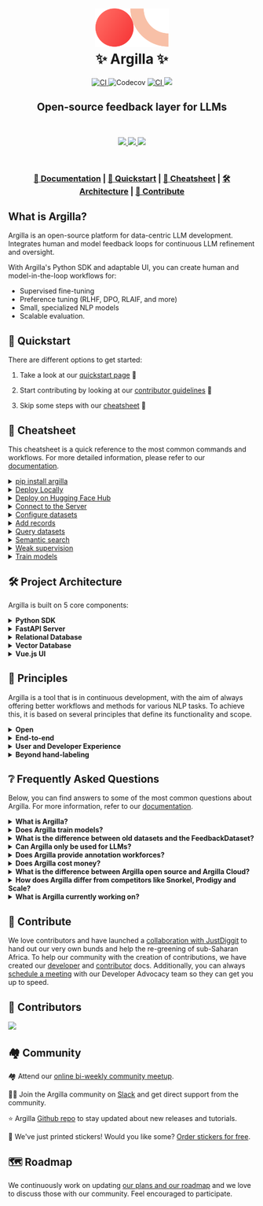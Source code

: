 <h1 align="center">
  <a href=""><img src="https://github.com/dvsrepo/imgs/raw/main/rg.svg" alt="Argilla" width="150"></a>
  <br>
  ✨ Argilla ✨
  <br>
</h1>
<p align="center">
<a  href="https://pypi.org/project/argilla/">
<img  alt="CI"  src="https://img.shields.io/pypi/v/argilla.svg?style=flat-square&logo=pypi&logoColor=white">
</a>
<!--a  href="https://anaconda.org/conda-forge/rubrix">
<img  alt="CI"  src="https://img.shields.io/conda/vn/conda-forge/rubrix?logo=anaconda&style=flat&color=orange">
</!a-->
<img alt="Codecov" src="https://codecov.io/gh/argilla-io/argilla/branch/main/graph/badge.svg?token=VDVR29VOMG"/>
<a href="https://pepy.tech/project/argilla">
<img  alt="CI"  src="https://static.pepy.tech/personalized-badge/argilla?period=month&units=international_system&left_color=grey&right_color=blue&left_text=pypi%20downloads/month">
</a>
<a  href="https://huggingface.co/new-space?template=argilla/argilla-template-space">
<img src="https://huggingface.co/datasets/huggingface/badges/raw/main/deploy-to-spaces-sm.svg" />
</a>
</p>

<h2 align="center">Open-source feedback layer for LLMs</h2>
<br>


<p align="center">
<a  href="https://join.slack.com/t/rubrixworkspace/shared_invite/zt-whigkyjn-a3IUJLD7gDbTZ0rKlvcJ5g">
<img src="https://img.shields.io/badge/JOIN US ON SLACK-4A154B?style=for-the-badge&logo=slack&logoColor=white" />
</a>
<a href="https://linkedin.com/company/argilla-io">
<img src="https://img.shields.io/badge/LinkedIn-0077B5?style=for-the-badge&logo=linkedin&logoColor=white" />
</a>
<a  href="https://twitter.com/argilla_io">
<img src="https://img.shields.io/badge/Twitter-1DA1F2?style=for-the-badge&logo=twitter&logoColor=white" />
</a>
</p>

<br>

<h3>
<p align="center">
<a href="https://docs.argilla.io">📄 Documentation</a> | </span>
<a href="#-quickstart">🚀 Quickstart</a> <span> | </span>
<a href="#-cheatsheet">🎼 Cheatsheet</a> <span> | </span>
<a href="#-project-architecture">🛠️ Architecture</a> <span> | </span>
<a href="#-contribute">🤝 Contribute</a>
</p>
</h3>

## What is Argilla?

Argilla is an open-source platform for data-centric LLM development. Integrates human and model feedback loops for continuous LLM refinement and oversight.

With Argilla's Python SDK and adaptable UI, you can create human and model-in-the-loop workflows for:

* Supervised fine-tuning
* Preference tuning (RLHF, DPO, RLAIF, and more)
* Small, specialized NLP models
* Scalable evaluation.

## 🚀 Quickstart

There are different options to get started:

1. Take a look at our [quickstart page](https://docs.argilla.io/en/latest/getting_started/quickstart.html) 🚀

2. Start contributing by looking at our [contributor guidelines](##🤝-contribute) 🤝

3. Skip some steps with our [cheatsheet](##🎼-cheatsheet) 🎼

## 🎼 Cheatsheet

This cheatsheet is a quick reference to the most common commands and workflows. For more detailed information, please refer to our [documentation](https://docs.argilla.io/en/latest/getting_started/quickstart.html).

<details>
<summary><a href="https://docs.argilla.io/en/latest/getting_started/installation/deployments/docker.html">pip install argilla</a></summary>
<p>

First things first! You can <a href="https://docs.argilla.io/en/develop/getting_started/installation/deployments/python.html">install Argilla</a> from pypi.

```bash
pip install argilla
```

</p>
</details>

<details>
<summary><a href="https://docs.argilla.io/en/latest/getting_started/installation/deployments/docker.html">Deploy Locally</a></summary>
<p>

```bash
docker run -d --name argilla -p 6900:6900 argilla/argilla-quickstart:latest
```

</p>
</details>

<details>
<summary><a href="https://docs.argilla.io/en/develop/getting_started/installation/deployments/huggingface-spaces.html">Deploy on Hugging Face Hub</a></summary>
<p>

HuggingFace Spaces now have persistent storage and this is supported from Argilla 1.11.0 onwards, but you will need to manually activate it via the HuggingFace Spaces settings. Otherwise, unless you're on a paid space upgrade, after 48 hours of inactivity the space will be shut off and you will lose all the data. To avoid losing data, we highly recommend using the persistent storage layer offered by HuggingFace.

After this, we can connect to our server.

<a href="https://docs.argilla.io/en/develop/getting_started/installation/deployments/huggingface-spaces.html"><img src="https://huggingface.co/datasets/huggingface/documentation-images/resolve/main/hub/spaces-argilla-embed-space.png" width="100%"></a>

</p>
</details>

<details>
<summary><a href="https://docs.argilla.io/en/latest/getting_started/cheatsheet.html#connect-to-argilla">Connect to the Server</a></summary>
<p>
Once you have deployed Argilla, we will connect to the server.

```python
import argilla as rg

rg.init(
    api_url="argilla-api-url", # e.g. http://localhost:6900 or https://[your-owner-name]-[your_space_name].hf.space
    api_key="argilla-api-key" # e.g. "owner.apikey"
    workspace="argilla-workspace" # e.g. "admin"
)
```

After this, you can start using Argilla, so you can create a dataset and add records to it. We use the FeedbackDataset as an example, but you can use any of the other datasets available in Argilla. You can find more information about the different datasets <a href="https://docs.argilla.io/en/latest/practical_guides/choose_dataset.html">here</a>.

</p>
</details>

<details>
<summary><a href="https://docs.argilla.io/en/latest/practical_guides/create_update_dataset/create_dataset.html">Configure datasets</a></summary>
<p>

```python
import argilla as rg

dataset = rg.FeedbackDataset(
    guidelines="Please, read the question carefully and try to answer it as accurately as possible.",
    fields=[
        rg.TextField(name="question"),
        rg.TextField(name="answer"),
    ],
    questions=[
        rg.RatingQuestion(
            name="answer_quality",
            description="How would you rate the quality of the answer?",
            values=[1, 2, 3, 4, 5],
        ),
        rg.TextQuestion(
            name="answer_correction",
            description="If you think the answer is not accurate, please, correct it.",
            required=False,
        ),
    ]
)
remote_dataset = dataset.push_to_argilla(name="my-dataset", workspace="my-workspace")
```

<a href="https://docs.argilla.io/en/latest/practical_guides/create_dataset.html"><img src="https://docs.argilla.io/en/latest/_images/snapshot-feedback-demo.png" width="100%"></a>

</p>
</details>

<details>
<summary><a href="https://docs.argilla.io/en/latest/practical_guides/records.html">Add records</a></summary>
<p>

```python
import argilla as rg

record = rg.FeedbackRecord(
    fields={
        "question": "Why can camels survive long without water?",
        "answer": "Camels use the fat in their humps to keep them filled with energy and hydration for long periods of time."
    },
    metadata={"source": "encyclopedia"},
    external_id='rec_1'
)
remote_dataset.add_records(record)
```

And that's it, you now have your first dataset ready. You can begin annotating it or embark on other related tasks.

<a href="https://docs.argilla.io/en/latest/practical_guides/records.html"><img src="https://docs.argilla.io/en/latest/_images/features-annotate.png" width="100%"></a>

</p>
</details>


<details>
<summary><a href="https://docs.argilla.io/en/latest/practical_guides/filter_dataset.html">Query datasets</a></summary>
<p>

```python
import argilla as rg

filtered_dataset = dataset.filter_by(response_status="submitted")
```

<a href="https://docs.argilla.io/en/latest/practical_guides/filter_dataset.html"><img src="https://docs.argilla.io/en/latest/_images/features-search.png" width="100%">

</p>
</details>

<details>
<summary><a href="https://docs.argilla.io/en/latest/practical_guides/filter_dataset.html">Semantic search</a></summary>
<p>

```python
import argilla as rg

# using text embeddings
similar_records =  ds.find_similar_records(
    vector_name="my_vector",
    value=embedder_model.embeddings("My text is here")
    # value=embedder_model.embeddings("My text is here").tolist() # for numpy arrays
)

# using another record
similar_records =  ds.find_similar_records(
    vector_name="my_vector",
    record=ds.records[0],
    max_results=5
)
```

<a href="https://docs.argilla.io/en/latest/practical_guides/filter_dataset.html"><img src="https://docs.argilla.io/en/latest/_images/features-similaritysearch.png" width="100%"></a>

</p>
</details>

<details>
<summary><a href="https://docs.argilla.io/en/latest/tutorials/techniques/weak_supervision.html">Weak supervision</a></summary>
<p>

```python
from argilla.labeling.text_classification import add_rules, Rule

rule = Rule(query="positive impact", label="optimism")
add_rules(dataset="go_emotion", rules=[rule])
```

<a href="https://docs.argilla.io/en/latest/tutorials/techniques/weak_supervision.html"><img src="https://docs.argilla.io/en/latest/_images/features-weak-labelling.png" width="100%"></a>

<!-- <tr>
<td>
<a href="https://argilla.io/blog/introducing-argilla-trainer">Active Learning</a>
</td>
<td>

```python
from argilla_plugins import classy_learner

plugin = classy_learner(name="plugin-test")
plugin.start()
```

<video src="https://share.descript.com/view/nvlUjF8tNcZ"/>
</td>
</tr> -->

</p>
</details>

<details>
<summary><a href="https://docs.argilla.io/en/latest/practical_guides/fine_tune.html">Train models</a></summary>
<p>

```python
from argilla.training import ArgillaTrainer

trainer = ArgillaTrainer(
    name="my_dataset",
    workspace="my_workspace",
    framework="my_framework",
    model="my_framework_model",
    train_size=0.8,
    seed=42,
    limit=10,
    query="my-query"
)
trainer.update_config() # see usage below
trainer.train()
records = trainer.predict(["my-text"], as_argilla_records=True)
```

<a href="https://docs.argilla.io/en/latest/practical_guides/fine_tune.html"><img src="https://argilla.io/blog/introducing-argilla-trainer/train.png" width="100%"></a>

</p>
</details>

## 🛠️ Project Architecture

Argilla is built on 5 core components:

<details>
<summary><strong>Python SDK</strong></summary>
<p>

A Python SDK which is installable with `pip install argilla`. To interact with the Argilla Server and the Argilla UI. It provides an API to manage the data, configuration and annotation workflows.

</p>
</details>

<details>
<summary><strong>FastAPI Server</strong></summary>
<p>

The core of Argilla is a <strong>Python FastAPI</strong> server that manages the data, by pre-processing it and storing it in the vector database. Also, it stores application information in the relational database. It provides a REST API to interact with the data from the Python SDK and the Argilla UI. It also provides a web interface to visualize the data.

</p>
</details>

<details>
<summary><strong>Relational Database</strong></summary>
<p>

A relational database to store the metadata of the records and the annotations. <strong>SQLite</strong> is used as the default built-in option and is deployed separately with the Argilla Server but a separate <strong>PostgreSQL</strong> can be used too.

</p>
</details>
<details>
<summary><strong>Vector Database</strong></summary>
<p>

A vector database to store the records data and perform scalable vector similarity searches and basic document searches. We currently support <strong>ElasticSearch</strong> and <strong>AWS OpenSearch</strong> and they can be deployed as separate Docker images.

</p>
</details>

<details>
<summary><strong>Vue.js UI</strong></summary>
<p>

A web application to visualize and annotate your data, users and teams. It is built with <strong>Vue.js</strong> and is directly deployed alongside the Argilla Server within our Argilla Docker image.

</p>
</details>


## 📏 Principles

Argilla is a tool that is in continuous development, with the aim of always offering better workflows and methods for various NLP tasks. To achieve this, it is based on several principles that define its functionality and scope.

<details>
<summary><strong>Open</strong></summary>
<p>

Argilla is free, open-source, and 100% compatible with major NLP libraries (Hugging Face transformers, spaCy, Stanford Stanza, Flair, etc.). In fact, you can <strong>use and combine your preferred libraries</strong> without implementing any specific interface.

</p>
</details>

<details>
<summary><strong>End-to-end</strong></summary>
<p>

Most annotation tools treat data collection as a one-off activity at the beginning of each project. In real-world projects, data collection is a key activity of the iterative process of ML model development. Once a model goes into production, you want to monitor and analyze its predictions and collect more data to improve your model over time. Argilla is designed to close this gap, enabling you to <strong>iterate as much as you need</strong>.

</p>
</details>

<details>
<summary><strong>User and Developer Experience</strong></summary>
<p>

The key to sustainable NLP solutions are to make it easier for everyone to contribute to projects. <em>Domain experts</em> should feel comfortable interpreting and annotating data. <em>Data scientists</em> should feel free to experiment and iterate. <em>Engineers</em> should feel in control of data pipelines. Argilla optimizes the experience for these core users to <strong>make your teams more productive</strong>.

</p>
</details>

<details>
<summary><strong>Beyond hand-labeling</strong></summary>
<p>

Classical hand-labeling workflows are costly and inefficient, but having humans in the loop is essential. Easily combine hand-labeling with active learning, bulk-labeling, zero-shot models, and weak supervision in <strong>novel data annotation workflows</strong>.

</p>
</details>


## ❔ Frequently Asked Questions

Below, you can find answers to some of the most common questions about Argilla. For more information, refer to our [documentation](https://docs.argilla.io/en/develop/index.html).

<details>
<summary><strong>What is Argilla?</strong></summary>
<p>

Argilla is an open-source data curation platform, designed to enhance the development of both small and large language models (LLMs). Using Argilla, everyone can build robust language models through faster data curation using both human and machine feedback. We provide support for each step in the MLOps cycle, from data labeling to model monitoring. In fact, the inspiration behind the name "Argilla" comes from the word for "clay", in Latin, Italian and even in Catalan. And just as clay has been a fundamental medium for human creativity and tool-making throughout history, we view data as the essential material for sculpting and refining models.

</p>
</details>

<details>
<summary><strong>Does Argilla train models?</strong></summary>
<p>

Argilla does not train models but offers tools and integrations to help you do so. With Argilla, you can easily load data and train models straightforward using a feature we call the `ArgillaTrainer`. The `ArgillaTrainer` acts as a bridge to various popular NLP libraries. It simplifies the training process by offering an easy-to-understand interface for many NLP tasks using default pre-set settings without the need of converting data from Argilla's format. You can find more information about training models with Argilla <a href="https://docs.argilla.io/en/latest/practical_guides/fine_tune.html">here</a>.

</p>
</details>

<details>
<summary><strong>What is the difference between old datasets and the FeedbackDataset?</strong></summary>
<p>

The FeedbackDataset stands out for its versatility and adaptability, designed to support a wider range of NLP tasks including those centered on large language models. In contrast, older datasets, while more feature-rich in specific areas, are tailored to singular NLP tasks. However, in Argilla 2.0, the intention is to phase out the older datasets in favor of the FeedbackDataset. For a more detailed explanation, please refer to <a href="https://docs.argilla.io/en/latest/practical_guides/choose_dataset.html">this guide</a>.

</p>
</details>

<details>
<summary><strong>Can Argilla only be used for LLMs?</strong></summary>
<p>

No, Argilla is a versatile tool suitable for a wide range of NLP tasks. However, we emphasize the integration with small and large language models (LLMs), reflecting confidence in the significant role that they will play in the future of NLP. In this page, you can find a list of <a href="https://docs.argilla.io/en/latest/practical_guides/choose_dataset.html">supported tasks</a>.

</p>
</details>

<details>
<summary><strong>Does Argilla provide annotation workforces?</strong></summary>
<p>

Currently, we already have partnerships with annotation providers that ensure ethical practices and secure work environments. Feel free to schedule a meeting <a href="https://calendly.com/argilla-office-hours/30min">here</a> or contact us via <a href="mailto:david@argilla.io">email</a>.

</p>
</details>

<details>
<summary><strong>Does Argilla cost money?</strong></summary>
<p>

No, Argilla is an open-source platform. And we plan to keep Argilla free forever. However, we do offer a commercial version of Argilla called Argilla Cloud.

</p>
</details>

<details>
<summary><strong>What is the difference between Argilla open source and Argilla Cloud?</strong></summary>
<p>

Argilla Cloud is the counterpart to our open-source platform, offering a Software as a Service (SaaS) model, and doesn't add extra features beyond what is available in the open-source version. The main difference is its cloud-hosting, which caters especially to large teams requiring features that aren't typically necessary for individual practitioners or small businesses. So, Argilla Cloud is a SAS plus virtual private cloud deployment, with added features specifically related to the cloud. For those interested in the different plans available under Argilla Cloud, you can find detailed information on our <a href="https://argilla.io/pricing">website</a>.

</p>
</details>

<details>
<summary><strong>How does Argilla differ from competitors like Snorkel, Prodigy and Scale?</strong></summary>
<p>

Argilla distinguishes itself for its focus on specific use cases and human-in-the-loop approaches. While it does offer programmatic features, Argilla's core value lies in actively involving human experts in the tool-building process, setting it apart from other competitors.

Furthermore, Argilla places particular emphasis on smooth integration with other tools in the community, particularly within the realms of MLOps and NLP. So, its compatibility with popular frameworks like SpaCy and Hugging Face makes it exceptionally user-friendly and accessible.

Finally, platforms like Snorkel, Prodigy or Scale, while more comprehensive, often require a significant commitment. Argilla, on the other hand, works more as a component within the MLOps ecosystem, allowing users to begin with specific use cases and then scale up as needed. This flexibility is particularly beneficial for users and customers who prefer to start small and expand their applications over time, as opposed to committing to an all-encompassing platform from the outset.

</p>
</details>

<details>
<summary><strong>What is Argilla currently working on?</strong></summary>
<p>

We are continuously working on improving Argilla's features and usability, focusing now concentrating on a three-pronged vision: the development of Argilla Core (open-source), Distilabel, and Argilla JS/TS. You can find a list of our current projects <a href="https://github.com/orgs/argilla-io/projects/10/views/1">here</a>.

</p>
</details>

## 🤝 Contribute

We love contributors and have launched a [collaboration with JustDiggit](https://argilla.io/blog/introducing-argilla-community-growers) to hand out our very own bunds and help the re-greening of sub-Saharan Africa. To help our community with the creation of contributions, we have created our [developer](https://docs.argilla.io/en/latest/community/developer_docs.html) and [contributor](https://docs.argilla.io/en/latest/community/contributing.html) docs. Additionally, you can always [schedule a meeting](https://calendly.com/argilla-office-hours/30min) with our Developer Advocacy team so they can get you up to speed.

## 🥇 Contributors

<a  href="https://github.com/argilla-io/argilla/graphs/contributors">

<img  src="https://contrib.rocks/image?repo=argilla-io/argilla" />

</a>

## 🏘️ Community

🏘️ Attend our [online bi-weekly community meetup](https://lu.ma/embed-checkout/evt-IQtRiSuXZCIW6FB).

🙋‍♀️ Join the Argilla community on [Slack](https://join.slack.com/t/rubrixworkspace/shared_invite/zt-whigkyjn-a3IUJLD7gDbTZ0rKlvcJ5g) and get direct support from the community.

⭐ Argilla [Github repo](https://github.com/argilla-io/argilla) to stay updated about new releases and tutorials.

🎁 We've just printed stickers! Would you like some? [Order stickers for free](https://tally.so/r/nr5gg2).

## 🗺️ Roadmap

We continuously work on updating [our plans and our roadmap](https://github.com/orgs/argilla-io/projects/10/views/1) and we love to discuss those with our community. Feel encouraged to participate.


